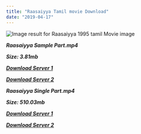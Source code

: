 ```yaml
---
title: "Raasaiyya Tamil movie Download"
date: "2019-04-17"
---
```


![Image result for Raasaiyya 1995 tamil Movie image](https://upload.wikimedia.org/wikipedia/en/thumb/f/f6/Raasaiyya.jpg/220px-Raasaiyya.jpg)

**_Raasaiyya Sample Part.mp4_**

**_Size: 3.81mb_**

**_[Download Server 1](http://b8.wetransfer.vip/files/{001906e6a029aa7b73d4a7534ffe44de21d3d443868dbd2fabdf209edab59abd}20Actor{001906e6a029aa7b73d4a7534ffe44de21d3d443868dbd2fabdf209edab59abd}20Hits{001906e6a029aa7b73d4a7534ffe44de21d3d443868dbd2fabdf209edab59abd}20Collection/Prabhu{001906e6a029aa7b73d4a7534ffe44de21d3d443868dbd2fabdf209edab59abd}20Deva{001906e6a029aa7b73d4a7534ffe44de21d3d443868dbd2fabdf209edab59abd}20Movies{001906e6a029aa7b73d4a7534ffe44de21d3d443868dbd2fabdf209edab59abd}20Collections/Raasaiyya{001906e6a029aa7b73d4a7534ffe44de21d3d443868dbd2fabdf209edab59abd}20(1995)/Raasaiyya{001906e6a029aa7b73d4a7534ffe44de21d3d443868dbd2fabdf209edab59abd}20(1995){001906e6a029aa7b73d4a7534ffe44de21d3d443868dbd2fabdf209edab59abd}20Sample{001906e6a029aa7b73d4a7534ffe44de21d3d443868dbd2fabdf209edab59abd}20HD.mp4)_**

**_[Download Server 2](http://b8.wetransfer.vip/files/{001906e6a029aa7b73d4a7534ffe44de21d3d443868dbd2fabdf209edab59abd}20Actor{001906e6a029aa7b73d4a7534ffe44de21d3d443868dbd2fabdf209edab59abd}20Hits{001906e6a029aa7b73d4a7534ffe44de21d3d443868dbd2fabdf209edab59abd}20Collection/Prabhu{001906e6a029aa7b73d4a7534ffe44de21d3d443868dbd2fabdf209edab59abd}20Deva{001906e6a029aa7b73d4a7534ffe44de21d3d443868dbd2fabdf209edab59abd}20Movies{001906e6a029aa7b73d4a7534ffe44de21d3d443868dbd2fabdf209edab59abd}20Collections/Raasaiyya{001906e6a029aa7b73d4a7534ffe44de21d3d443868dbd2fabdf209edab59abd}20(1995)/Raasaiyya{001906e6a029aa7b73d4a7534ffe44de21d3d443868dbd2fabdf209edab59abd}20(1995){001906e6a029aa7b73d4a7534ffe44de21d3d443868dbd2fabdf209edab59abd}20Sample{001906e6a029aa7b73d4a7534ffe44de21d3d443868dbd2fabdf209edab59abd}20HD.mp4)_**

**_Raasaiyya Single Part.mp4_**

**_Size: 510.03mb_**

**_[Download Server 1](http://b8.wetransfer.vip/files/{001906e6a029aa7b73d4a7534ffe44de21d3d443868dbd2fabdf209edab59abd}20Actor{001906e6a029aa7b73d4a7534ffe44de21d3d443868dbd2fabdf209edab59abd}20Hits{001906e6a029aa7b73d4a7534ffe44de21d3d443868dbd2fabdf209edab59abd}20Collection/Prabhu{001906e6a029aa7b73d4a7534ffe44de21d3d443868dbd2fabdf209edab59abd}20Deva{001906e6a029aa7b73d4a7534ffe44de21d3d443868dbd2fabdf209edab59abd}20Movies{001906e6a029aa7b73d4a7534ffe44de21d3d443868dbd2fabdf209edab59abd}20Collections/Raasaiyya{001906e6a029aa7b73d4a7534ffe44de21d3d443868dbd2fabdf209edab59abd}20(1995)/Raasaiyya{001906e6a029aa7b73d4a7534ffe44de21d3d443868dbd2fabdf209edab59abd}20(1995){001906e6a029aa7b73d4a7534ffe44de21d3d443868dbd2fabdf209edab59abd}20Single{001906e6a029aa7b73d4a7534ffe44de21d3d443868dbd2fabdf209edab59abd}20Part{001906e6a029aa7b73d4a7534ffe44de21d3d443868dbd2fabdf209edab59abd}20HD.mp4)_**

**_[Download Server 2](http://b8.wetransfer.vip/files/{001906e6a029aa7b73d4a7534ffe44de21d3d443868dbd2fabdf209edab59abd}20Actor{001906e6a029aa7b73d4a7534ffe44de21d3d443868dbd2fabdf209edab59abd}20Hits{001906e6a029aa7b73d4a7534ffe44de21d3d443868dbd2fabdf209edab59abd}20Collection/Prabhu{001906e6a029aa7b73d4a7534ffe44de21d3d443868dbd2fabdf209edab59abd}20Deva{001906e6a029aa7b73d4a7534ffe44de21d3d443868dbd2fabdf209edab59abd}20Movies{001906e6a029aa7b73d4a7534ffe44de21d3d443868dbd2fabdf209edab59abd}20Collections/Raasaiyya{001906e6a029aa7b73d4a7534ffe44de21d3d443868dbd2fabdf209edab59abd}20(1995)/Raasaiyya{001906e6a029aa7b73d4a7534ffe44de21d3d443868dbd2fabdf209edab59abd}20(1995){001906e6a029aa7b73d4a7534ffe44de21d3d443868dbd2fabdf209edab59abd}20Single{001906e6a029aa7b73d4a7534ffe44de21d3d443868dbd2fabdf209edab59abd}20Part{001906e6a029aa7b73d4a7534ffe44de21d3d443868dbd2fabdf209edab59abd}20HD.mp4)_**
